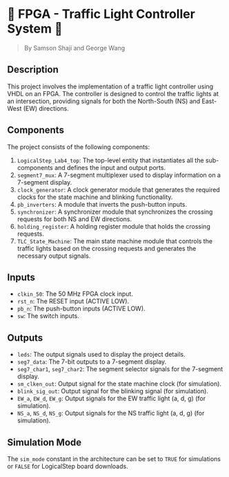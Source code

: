 # 🚦 FPGA - Traffic Light Controller System 🚦

> By Samson Shaji and George Wang

## Description
This project involves the implementation of a traffic light controller using VHDL on an FPGA. The controller is designed to control the traffic lights at an intersection, providing signals for both the North-South (NS) and East-West (EW) directions.

## Components
The project consists of the following components:

1. `LogicalStep_Lab4_top`: The top-level entity that instantiates all the sub-components and defines the input and output ports.
2. `segment7_mux`: A 7-segment multiplexer used to display information on a 7-segment display.
3. `clock_generator`: A clock generator module that generates the required clocks for the state machine and blinking functionality.
4. `pb_inverters`: A module that inverts the push-button inputs.
5. `synchronizer`: A synchronizer module that synchronizes the crossing requests for both NS and EW directions.
6. `holding_register`: A holding register module that holds the crossing requests.
7. `TLC_State_Machine`: The main state machine module that controls the traffic lights based on the crossing requests and generates the necessary output signals.

## Inputs
- `clkin_50`: The 50 MHz FPGA clock input.
- `rst_n`: The RESET input (ACTIVE LOW).
- `pb_n`: The push-button inputs (ACTIVE LOW).
- `sw`: The switch inputs.

## Outputs
- `leds`: The output signals used to display the project details.
- `seg7_data`: The 7-bit outputs to a 7-segment display.
- `seg7_char1`, `seg7_char2`: The segment selector signals for the 7-segment display.
- `sm_clken_out`: Output signal for the state machine clock (for simulation).
- `blink_sig_out`: Output signal for the blinking signal (for simulation).
- `EW_a`, `EW_d`, `EW_g`: Output signals for the EW traffic light (a, d, g) (for simulation).
- `NS_a`, `NS_d`, `NS_g`: Output signals for the NS traffic light (a, d, g) (for simulation).

## Simulation Mode
The `sim_mode` constant in the architecture can be set to `TRUE` for simulations or `FALSE` for LogicalStep board downloads.

